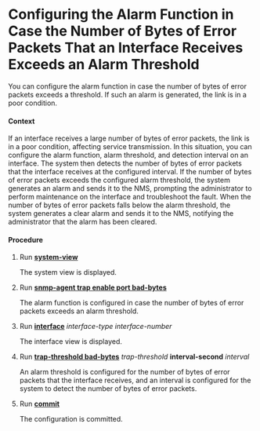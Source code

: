 Configuring the Alarm Function in Case the Number of Bytes of Error Packets That an Interface Receives Exceeds an Alarm Threshold
=================================================================================================================================

You can configure the alarm function in case the number of bytes of error packets exceeds a threshold. If such an alarm is generated, the link is in a poor condition.

#### Context

If an interface receives a large number of bytes of error packets, the link is in a poor condition, affecting service transmission. In this situation, you can configure the alarm function, alarm threshold, and detection interval on an interface. The system then detects the number of bytes of error packets that the interface receives at the configured interval. If the number of bytes of error packets exceeds the configured alarm threshold, the system generates an alarm and sends it to the NMS, prompting the administrator to perform maintenance on the interface and troubleshoot the fault. When the number of bytes of error packets falls below the alarm threshold, the system generates a clear alarm and sends it to the NMS, notifying the administrator that the alarm has been cleared.


#### Procedure

1. Run [**system-view**](cmdqueryname=system-view)
   
   
   
   The system view is displayed.
2. Run [**snmp-agent trap enable port bad-bytes**](cmdqueryname=snmp-agent+trap+enable+port+bad-bytes)
   
   
   
   The alarm function is configured in case the number of bytes of error packets exceeds an alarm threshold.
3. Run [**interface**](cmdqueryname=interface) *interface-type interface-number*
   
   
   
   The interface view is displayed.
4. Run [**trap-threshold bad-bytes**](cmdqueryname=trap-threshold+bad-bytes) *trap-threshold* **interval-second** *interval*
   
   
   
   An alarm threshold is configured for the number of bytes of error packets that the interface receives, and an interval is configured for the system to detect the number of bytes of error packets.
5. Run [**commit**](cmdqueryname=commit)
   
   
   
   The configuration is committed.